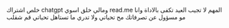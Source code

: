خلص اشتراك chatgpt ومالي خلق اسوي read.me المهم لا تجيب العيد تكفى بالاداة وانا مو مسؤول عن تصرفاتك مح تحياتي ولا تدري ما تستاهل تحياتي قم شقلب
